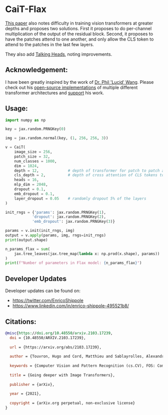 # CaiT-Flax

<a href="https://arxiv.org/abs/2103.17239">This paper</a> also notes difficulty in training vision transformers at greater depths and proposes two solutions. First it proposes to do per-channel multiplication of the output of the residual block. Second, it proposes to have the patches attend to one another, and only allow the CLS token to attend to the patches in the last few layers.

They also add <a href="https://github.com/lucidrains/x-transformers#talking-heads-attention">Talking Heads</a>, noting improvements.

## Acknowledgement:
I have been greatly inspired by the work of [Dr. Phil 'Lucid' Wang](https://github.com/lucidrains). Please check out his [open-source implementations](https://github.com/lucidrains) of multiple different transformer architectures and [support](https://github.com/sponsors/lucidrains) his work.

## Usage:
```python
import numpy as np

key = jax.random.PRNGKey(0)

img = jax.random.normal(key, (1, 256, 256, 3))

v = CaiT(
    image_size = 256,
    patch_size = 32,
    num_classes = 1000,
    dim = 1024,
    depth = 12,             # depth of transformer for patch to patch attention only
    cls_depth = 2,          # depth of cross attention of CLS tokens to patch
    heads = 16,
    mlp_dim = 2048,
    dropout = 0.1,
    emb_dropout = 0.1,
    layer_dropout = 0.05    # randomly dropout 5% of the layers
)

init_rngs = {'params': jax.random.PRNGKey(1), 
            'dropout': jax.random.PRNGKey(2), 
            'emb_dropout': jax.random.PRNGKey(3)}

params = v.init(init_rngs, img)
output = v.apply(params, img, rngs=init_rngs)
print(output.shape)

n_params_flax = sum(
    jax.tree_leaves(jax.tree_map(lambda x: np.prod(x.shape), params))
)
print(f"Number of parameters in Flax model: {n_params_flax}")
```

## Developer Updates
Developer updates can be found on: 
- https://twitter.com/EnricoShippole
- https://www.linkedin.com/in/enrico-shippole-495521b8/

## Citations:
```bibtex
@misc{https://doi.org/10.48550/arxiv.2103.17239,
  doi = {10.48550/ARXIV.2103.17239},
  
  url = {https://arxiv.org/abs/2103.17239},
  
  author = {Touvron, Hugo and Cord, Matthieu and Sablayrolles, Alexandre and Synnaeve, Gabriel and Jégou, Hervé},
  
  keywords = {Computer Vision and Pattern Recognition (cs.CV), FOS: Computer and information sciences, FOS: Computer and information sciences},
  
  title = {Going deeper with Image Transformers},
  
  publisher = {arXiv},
  
  year = {2021},
  
  copyright = {arXiv.org perpetual, non-exclusive license}
}
```